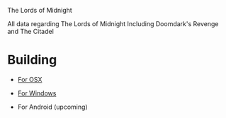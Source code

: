 The Lords of Midnight

All data regarding The Lords of Midnight
Including Doomdark's Revenge and The Citadel

# Building

- [For OSX](docs/build_osx.md)

- [For Windows](docs/build_windows.md)

- For Android (upcoming)

  